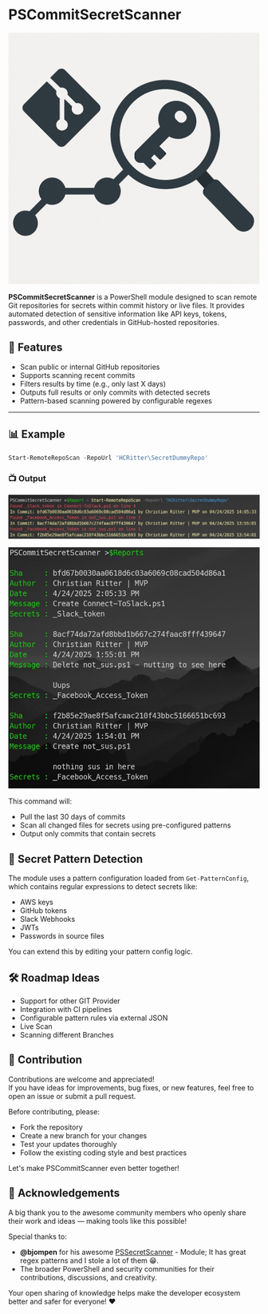 # PSCommitSecretScanner

![PSCommitSecretScanner Logo](PSCommitSecretScanner.png)

**PSCommitSecretScanner** is a PowerShell module designed to scan remote Git repositories for secrets within commit history or live files. It provides automated detection of sensitive information like API keys, tokens, passwords, and other credentials in GitHub-hosted repositories.

## 🚀 Features

- Scan public or internal GitHub repositories
- Supports scanning recent commits
- Filters results by time (e.g., only last X days)
- Outputs full results or only commits with detected secrets
- Pattern-based scanning powered by configurable regexes

---

## 📊 Example

```PowerShell
Start-RemoteRepoScan -RepoUrl 'HCRitter\SecretDummyRepo' 
```

### 📺 Output

![PSCSS in Action 1](PSCommitSecretScannerInAction_1.JPG)

![PSCSS in Action 2](PSCommitSecretScannerInAction_2.JPG)

This command will:

- Pull the last 30 days of commits  
- Scan all changed files for secrets using pre-configured patterns  
- Output only commits that contain secrets  

## 🔐 Secret Pattern Detection

The module uses a pattern configuration loaded from `Get-PatternConfig`, which contains regular expressions to detect secrets like:

- AWS keys
- GitHub tokens
- Slack Webhooks
- JWTs
- Passwords in source files

You can extend this by editing your pattern config logic.

## 🛠 Roadmap Ideas

- Support for other GIT Provider
- Integration with CI pipelines
- Configurable pattern rules via external JSON
- Live Scan
- Scanning different Branches

## 🤝 Contribution

Contributions are welcome and appreciated!  
If you have ideas for improvements, bug fixes, or new features, feel free to open an issue or submit a pull request.

Before contributing, please:

- Fork the repository
- Create a new branch for your changes
- Test your updates thoroughly
- Follow the existing coding style and best practices

Let's make PSCommitScanner even better together!

## 🙏 Acknowledgements

A big thank you to the awesome community members who openly share their work and ideas — making tools like this possible!  

Special thanks to:

- **@bjompen** for his awesome [PSSecretScanner](https://github.com/Bjopmpen/PSSecretScanner) - Module; It has great regex patterns and I stole a lot of them 😁.
- The broader PowerShell and security communities for their contributions, discussions, and creativity.

Your open sharing of knowledge helps make the developer ecosystem better and safer for everyone! ❤️
